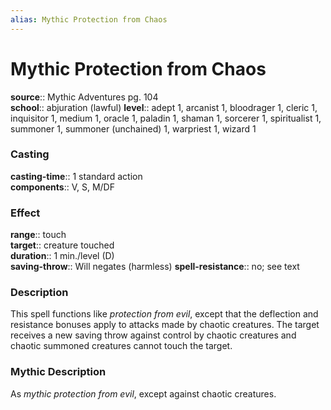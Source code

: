 ```yaml
---
alias: Mythic Protection from Chaos
---
```


# Mythic Protection from Chaos

**source**:: Mythic Adventures pg. 104  
**school**:: abjuration (lawful)
**level**:: adept 1, arcanist 1, bloodrager 1, cleric 1, inquisitor 1, medium 1, oracle 1, paladin 1, shaman 1, sorcerer 1, spiritualist 1, summoner 1, summoner (unchained) 1, warpriest 1, wizard 1

### Casting 

**casting-time**:: 1 standard action  
**components**:: V, S, M/DF

### Effect 

**range**:: touch  
**target**:: creature touched  
**duration**:: 1 min./level (D)  
**saving-throw**:: Will negates (harmless)
**spell-resistance**:: no; see text

### Description 

This spell functions like *protection from evil*, except that the deflection and resistance bonuses apply to attacks made by chaotic creatures. The target receives a new saving throw against control by chaotic creatures and chaotic summoned creatures cannot touch the target.

### Mythic Description

As *mythic protection from evil*, except against chaotic creatures.

